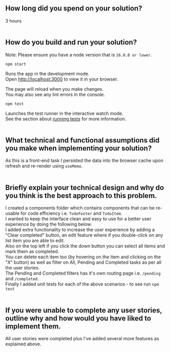 ## How long did you spend on your solution?
3 hours
<br />
<br />

## How do you build and run your solution?
Note: Please ensure you have a node version that is `16.0.0 or lower`.

`npm start`

Runs the app in the development mode.\
Open [http://localhost:3000](http://localhost:3000) to view it in your browser.

The page will reload when you make changes.\
You may also see any lint errors in the console.

`npm test`

Launches the test runner in the interactive watch mode.\
See the section about [running tests](https://facebook.github.io/create-react-app/docs/running-tests) for more information.
<br />
<br />

## What technical and functional assumptions did you make when implementing your solution?
As this is a front-end task I persisted the data into the browser cache upon refresh and re-render using `useMemo`.
<br />
<br />

## Briefly explain your technical design and why do you think is the best approach to this problem.
I created a components folder which contains components that can be re-usable for code efficiency i.e. `TodoFooter` and `TodoItem`.<br/>
I wanted to keep the interface clean and easy to use for a better user experience by doing the following below.<br/>
I added extra functionality to increase the user experience by adding a "Clear completed" button, an edit feature where if you double-click on any list item you are able to edit. <br/> Also on the top left if you click the down button you can select all items and mark them as completed.<br/>  You can delete each item too (by hovering on the item and clicking on the "X" button) as well as filter on All, Pending and Completed tasks as per all the user stories.<br/>
The Pending and Completed filters has it's own routing page i.e. `/pending` and `/completed`.<br/>
Finally I added unit tests for each of the above scenarios - to see run `npm test`
<br />
<br />

## If you were unable to complete any user stories, outline why and how would you have liked to implement them.
All user stories were completed plus I've added several more features as explained above.